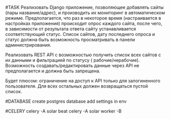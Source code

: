 #TASK
Реализовать Django приложение, позволяющее добавлять сайты (пары название/адрес), и производить их мониторинг в
автоматическом режиме. Предполагается, что раз в некоторое время (настраивается в настройках приложения) происходит
опрос каждого сайта, после чего, в зависимости от результата ответа сайту устанавливается соответствующий статус. Список
сайтов, дату последнего опроса и статус должна быть возможность просматривать в панели администрирования.

Реализовать REST API с возможностью получить список всех сайтов с их данными и фильтрацией по статусу (
рабочие/нерабочие). Возможность создавать/редактировать данные через API не предполагается и должна быть запрещена.

Будет плюсом: ограничение на доступ к API только для залогиненного пользователя. Для всех остальных должен возвращаться
пустой список.

#DATABASE
create postgres database add settings in env

#CELERY
celery -A solar beat
celery -A solar worker -B
